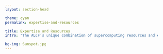 ```yaml
---
layout: section-head

theme: cyan
permalink: expertise-and-resources

title: Expertise and Resources
intro: "The ALCF’s unique combination of supercomputing resources and expertise is helping its user community to accelerate the pace of scientific discovery and innovation."

bg-img: Sunspot.jpg
---
```




